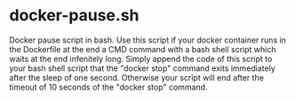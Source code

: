 # docker-pause.sh
Docker pause script in bash.
Use this script if your docker container runs in the Dockerfile at the end a CMD command with a bash shell script which waits at the end infenitely long.
Simply append the code of this script to your bash shell script that the "docker stop" command exits immediately after the sleep of one second. Otherwise your script will end after
the timeout of 10 seconds of the "docker stop" command.
